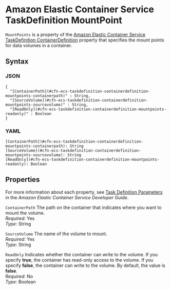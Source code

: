 # Amazon Elastic Container Service TaskDefinition MountPoint<a name="aws-properties-ecs-taskdefinition-containerdefinitions-mountpoints"></a>

`MountPoints` is a property of the [Amazon Elastic Container Service TaskDefinition ContainerDefinition](aws-properties-ecs-taskdefinition-containerdefinitions.md) property that specifies the mount points for data volumes in a container\.

## Syntax<a name="w2922ab1c21c10d102c21c61b5"></a>

### JSON<a name="aws-properties-ecs-taskdefinition-containerdefinitions-mountpoints-syntax.json"></a>

```
{
  "[ContainerPath](#cfn-ecs-taskdefinition-containerdefinition-mountpoints-containerpath)" : String,
  "[SourceVolume](#cfn-ecs-taskdefinition-containerdefinition-mountpoints-sourcevolume)" : String,
  "[ReadOnly](#cfn-ecs-taskdefinition-containerdefinition-mountpoints-readonly)" : Boolean
}
```

### YAML<a name="aws-properties-ecs-taskdefinition-containerdefinitions-mountpoints-syntax.yaml"></a>

```
[ContainerPath](#cfn-ecs-taskdefinition-containerdefinition-mountpoints-containerpath): String
[SourceVolume](#cfn-ecs-taskdefinition-containerdefinition-mountpoints-sourcevolume): String
[ReadOnly](#cfn-ecs-taskdefinition-containerdefinition-mountpoints-readonly): Boolean
```

## Properties<a name="w2922ab1c21c10d102c21c61b7"></a>

For more information about each property, see [Task Definition Parameters](https://docs.aws.amazon.com/AmazonECS/latest/developerguide//task_definition_parameters.html) in the *Amazon Elastic Container Service Developer Guide*\.

`ContainerPath`  <a name="cfn-ecs-taskdefinition-containerdefinition-mountpoints-containerpath"></a>
The path on the container that indicates where you want to mount the volume\.  
*Required*: Yes  
*Type*: String

`SourceVolume`  <a name="cfn-ecs-taskdefinition-containerdefinition-mountpoints-sourcevolume"></a>
The name of the volume to mount\.  
*Required*: Yes  
*Type*: String

`ReadOnly`  <a name="cfn-ecs-taskdefinition-containerdefinition-mountpoints-readonly"></a>
Indicates whether the container can write to the volume\. If you specify **true**, the container has read\-only access to the volume\. If you specify **false**, the container can write to the volume\. By default, the value is **false**\.  
*Required*: No  
*Type*: Boolean